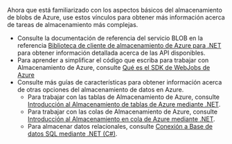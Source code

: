 
Ahora que está familiarizado con los aspectos básicos del almacenamiento de blobs de Azure, use estos vínculos para obtener más información acerca de tareas de almacenamiento más complejas.

* Consulte la documentación de referencia del servicio BLOB en la referencia [Biblioteca de cliente de almacenamiento de Azure para .NET](http://go.microsoft.com/fwlink/?LinkID=390731) para obtener información detallada acerca de las API disponibles.
* Para aprender a simplificar el código que escriba para trabajar con Almacenamiento de Azure, consulte [Qué es el SDK de WebJobs de Azure](../articles/app-service-web/websites-dotnet-webjobs-sdk.md)
* Consulte más guías de características para obtener información acerca de otras opciones del almacenamiento de datos en Azure.
  * Para trabajar con las tablas de Almacenamiento de Azure, consulte [Introducción al Almacenamiento de tablas de Azure mediante .NET](../articles/storage/storage-dotnet-how-to-use-tables.md).
  * Para trabajar con las colas de Almacenamiento de Azure, consulte [Introducción al Almacenamiento en cola de Azure mediante .NET](../articles/storage/storage-dotnet-how-to-use-queues.md).
  * Para almacenar datos relacionales, consulte [Conexión a Base de datos SQL mediante .NET (C#)](../articles/sql-database/sql-database-develop-dotnet-simple.md).



<!--HONumber=Nov16_HO3-->



